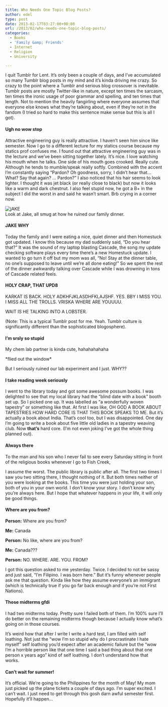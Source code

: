 ```yaml
---
title: Who Needs One Topic Blog Posts?
author: edel
type: post
date: 2013-02-17T03:27:00+00:00
url: /2013/02/who-needs-one-topic-blog-posts/
categories:
  - Books
  - 'Family &amp; Friends'
  - Internet
  - Religion
  - University

---
```

I quit Tumblr for Lent. It&#8217;s only been a couple of days, and I&#8217;ve accumulated so many Tumblr blog posts in my mind and it&#8217;s kinda driving me crazy. So crazy to the point where a Tumblr and serious blog crossover is inevitable. Tumblr posts are mostly Twitter-like in nature, except ten times the sarcasm, ten times the ironic usage of poor grammar and spelling, and ten times that length. Not to mention the heavily fangirling where everyone assumes that everyone else knows what they&#8217;re talking about, even if they&#8217;re not in the fandom (I tried so hard to make this sentence make sense but this is all I got).

#### Ugh no wow stop

Attractive engineering guy is really attractive. I haven&#8217;t seen him since like semester. Now I go to a different lecture for my statics course because my statics prof confuses me. I found out that attractive engineering guy was in the lecture and we&#8217;ve been sitting together lately. It&#8217;s nice. I love watching his mouth when he talks. One side of his mouth goes crooked. Really cute. Although he tends to mumble/speak really softly. Combined with the accent I&#8217;m constantly saying &#8220;Pardon? Oh goodness, sorry, I didn&#8217;t hear that&#8230; What? Say that again? &#8230; Pardon?&#8221; I also noticed that his hair seems to look lighter. I thought it was jet black (or really close to black) but now it looks like a warm and dark chestnut. I also feel stupid now, he got a B+ in the subject I did the worst in and said he wasn&#8217;t smart. Brb crying in a corner now.

<div class="alignleft">
  <div class="picture">
    <img src="http://i.mazohyst.org/broken/images/MSPA%20Notify%20-%20Jake%20u%20smug%20little%20bastard.png" alt="jAKE" /><br />Look at Jake, all smug at how he ruined our family dinner.
  </div>
</div>

#### JAKE WHY

Today the family and I were eating a nice, quiet dinner and then Homestuck got updated. I know this because my dad suddenly said, &#8220;Do you hear that?&#8221; It was the sound of my laptop blasting Cascade, the song my update checking software plays every time there&#8217;s a new Homestuck update. I wanted to go turn it off but my mom was all, &#8220;No! Stay at the dinner table, no one&#8217;s supposed to leave until we&#8217;re all done eating!&#8221; So we spent the rest of the dinner awkwardly talking over Cascade while I was drowning in tons of Cascade related feels.

#### HOLY CRAP, THAT UPD8

KARKAT IS BACK. HOLY ADKHFJKLASDHFKLAJSHF. YES. BBY I MISS YOU. I MISS ALL THE TROLLS. VRISKA WHERE ARE YOUUUU.

WAIT IS HE TALKING INTO A LOBSTER.

(Note: This is a typical Tumblr post for me. Yeah. Tumblr culture is significantly different than the sophisticated blogosphere).

#### I&#8217;m srsly so stupid

My chem lab partner is kinda cute, hahahahahaha
  
\*flied out the window\*
  
But I seriously ruined our lab experiment and I just. WHY??

#### I take reading week seriously

I went to the library today and got some awesome possum books. I was delighted to see that my local library had the &#8220;blind date with a book&#8221; booth set up. So I picked one up. It was labelled as &#8220;a wonderfully woven tapestry&#8221; or something like that. At first I was like, OH GOD A BOOK ABOUT TAPESTRIES HOW HARD CORE IS THAT THIS BOOK SPEAKS TO ME. But it&#8217;s actually a book about India. That&#8217;s cool too, but I was disappointed. One day I&#8217;m going to write a book about five little old ladies in a tapestry weaving club. Now **that&#8217;s** hard core. (I&#8217;m not even joking I&#8217;ve got the whole thing planned out).

#### Always there

To the man and his son who I never fail to see every Saturday sitting in front of the religious books whenever I go to Fish Creek,

I assume the worst. The public library is public after all. The first two times I saw you two sitting there, I thought nothing of it. But both times neither of you were looking at the books. This time you were just holding your son, both of you in your own world. I don&#8217;t know your story. I don&#8217;t know why you&#8217;re always here. But I hope that whatever happens in your life, it will only be good things.

#### Where are you from?

**Person:** Where are you from?
  
**Me:** Canada
  
**Person:** No like, where are you from?
  
**Me:** Canada???
  
**Person:** NO. WHERE. ARE. YOU. FROM?

I got this question asked to me yesterday. Twice. I decided to not be sassy and just said, &#8220;I&#8217;m Filipino. I was born here.&#8221; But it&#8217;s funny whenever people ask me that question. Kinda like how they assume everyone&#8217;s an immigrant (which is technically true if you go far back enough and if you&#8217;re not First Nations).

#### Those midterms gfdi

I had two midterms today. Pretty sure I failed both of them. I&#8217;m 100% sure I&#8217;ll do better on the remaining midterms though because I actually know what&#8217;s going on in those courses.

It&#8217;s weird how that after I write I write a hard test, I am filled with self loathing. Not just the &#8220;wow I&#8217;m so stupid why do I procrastinate I hate myself&#8221; self loathing you&#8217;d expect after an academic failure but the &#8220;wow I&#8217;m a horrible person like that one time I said a bad thing about that one person x years ago&#8221; kind of self loathing. I don&#8217;t understand how that works.

#### Can&#8217;t wait for summer!

It&#8217;s official. We&#8217;re going to the Philippines for the month of May! My mom just picked up the plane tickets a couple of days ago. I&#8217;m super excited. I can&#8217;t wait. I just need to get through this gosh darn awful semester first. Hopefully it&#8217;ll happen&#8230;

<ol class="footnote">
</ol>